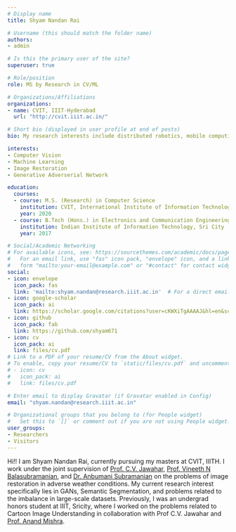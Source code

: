 ```yaml
---
# Display name
title: Shyam Nandan Rai

# Username (this should match the folder name)
authors:
- admin

# Is this the primary user of the site?
superuser: true

# Role/position
role: MS by Research in CV/ML

# Organizations/Affiliations
organizations:
- name: CVIT, IIIT-Hyderabad
  url: "http://cvit.iiit.ac.in/"

# Short bio (displayed in user profile at end of posts)
bio: My research interests include distributed robotics, mobile computing and programmable matter.

interests:
- Computer Vision
- Machine Learning
- Image Restoration
- Generative Adverserial Network

education:
  courses:
  - course: M.S. (Research) in Computer Science
    institution: CVIT, International Institute of Information Technology, Hyderabad
    year: 2020
  - course: B.Tech (Hons.) in Electronics and Communication Engineering
    institution: Indian Institute of Information Technology, Sri City
    year: 2017

# Social/Academic Networking
# For available icons, see: https://sourcethemes.com/academic/docs/page-builder/#icons
#   For an email link, use "fas" icon pack, "envelope" icon, and a link in the
#   form "mailto:your-email@example.com" or "#contact" for contact widget.
social:
- icon: envelope
  icon_pack: fas
  link: 'mailto:shyam.nandan@research.iiit.ac.in'  # For a direct email link, use "mailto:test@example.org".
- icon: google-scholar
  icon_pack: ai
  link: https://scholar.google.com/citations?user=cKWXiTgAAAAJ&hl=en&scilu=&scisig=AMD79ooAAAAAXwC2H_RIL1uvU67tCvI3HDwqDUglyiNm&gmla=AJsN-F7JctFIA41LPINvCqKyk1GEClN1pqQiHz-wx-xrBpjDq4s-cOlbXq00RhjMJS2STxPunBJCcEhDJ1PIdtrzI8gZR-p7-XIWf2NQjQTH6YfJ2Jj0FIc&sciund=16282882575543874820&scilu=&scisig=AMD79ooAAAAAXwC2JxqandyEoOT5e3K8P47FJaBWf9QM&gmla=AJsN-F5-HMp_CNPDhCkC0YLHkf4nd21LMXJ_vZdM1f8VIdV-c0ps-AXixg8UNjjkUGosrlQvmzT4tq4yAkAPWrrb1TdTn2u5dqhQXiBRG8LawoNDgkVNNgM&sciund=12446050177988319893
- icon: github
  icon_pack: fab
  link: https://github.com/shyam671
- icon: cv
  icon_pack: ai
  link: files/cv.pdf
# Link to a PDF of your resume/CV from the About widget.
# To enable, copy your resume/CV to `static/files/cv.pdf` and uncomment the lines below.
# - icon: cv
#   icon_pack: ai
#   link: files/cv.pdf

# Enter email to display Gravatar (if Gravatar enabled in Config)
email: "shyam.nandan@research.iiit.ac.in"

# Organizational groups that you belong to (for People widget)
#   Set this to `[]` or comment out if you are not using People widget.
user_groups:
- Researchers
- Visitors
---
```


Hi!! I am Shyam Nandan Rai, currently pursuing my masters at CVIT, IIITH. I work under the joint supervision of [Prof. C.V. Jawahar](https://faculty.iiit.ac.in/~jawahar/index.html), [Prof. Vineeth N Balasubramanian](https://www.iith.ac.in/~vineethnb/), and [Dr. Anbumani Subramanian](https://www.intel.com/content/www/us/en/artificial-intelligence/bios/anbumani-subramanian.html) on the problems of image restoration in adverse weather conditions. My current research interest specifically lies in GANs, Semantic Segmentation, and problems related to the imbalance in large-scale datasets. Previously, I was an undergrad honors student at IIIT, Sricity, where I worked on the problems related to Cartoon Image Understanding in collaboration with Prof C.V. Jawahar and [Prof. Anand Mishra](https://anandmishra22.github.io/).
